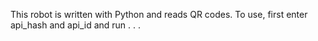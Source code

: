 This robot is written with Python and reads QR codes. To use, first enter api_hash and api_id and run . . .
